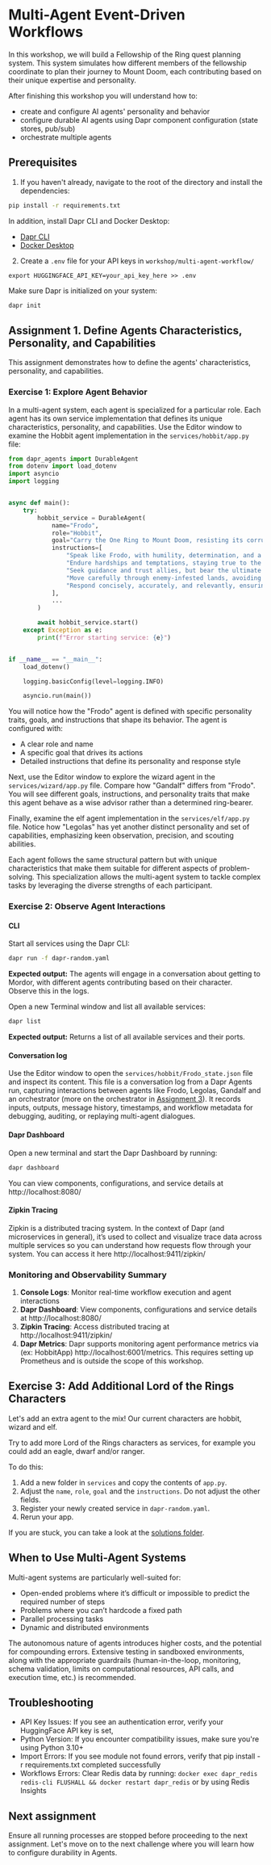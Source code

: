 # Multi-Agent Event-Driven Workflows

In this workshop, we will build a Fellowship of the Ring quest planning system. This system simulates how different members of the fellowship coordinate to plan their journey to Mount Doom, each contributing based on their unique expertise and personality.

After finishing this workshop you will understand how to:

* create and configure AI agents' personality and behavior
* configure durable AI agents using Dapr component configuration (state stores, pub/sub)
* orchestrate multiple agents

## Prerequisites

1. If you haven't already, navigate to the root of the directory and install the dependencies:

<!-- STEP
name: Install Python dependencies
-->

```bash
pip install -r requirements.txt
```

In addition, install Dapr CLI and Docker Desktop:

* [Dapr CLI](https://docs.dapr.io/getting-started/install-dapr-cli/)
* [Docker Desktop](https://docs.docker.com/desktop/)

<!-- END_STEP -->

2. Create a `.env` file for your API keys in `workshop/multi-agent-workflow/`

```env
export HUGGINGFACE_API_KEY=your_api_key_here >> .env
```

Make sure Dapr is initialized on your system:

```bash
dapr init
```

## Assignment 1. Define Agents Characteristics, Personality, and Capabilities

This assignment demonstrates how to define the agents' characteristics, personality, and capabilities.

### Exercise 1: Explore Agent Behavior

In a multi-agent system, each agent is specialized for a particular role. Each agent has its own service implementation that defines its unique characteristics, personality, and capabilities. Use the Editor window to examine the Hobbit agent implementation in the `services/hobbit/app.py` file:

```python
from dapr_agents import DurableAgent
from dotenv import load_dotenv
import asyncio
import logging


async def main():
    try:
        hobbit_service = DurableAgent(
            name="Frodo",
            role="Hobbit",
            goal="Carry the One Ring to Mount Doom, resisting its corruptive power while navigating danger and uncertainty.",
            instructions=[
                "Speak like Frodo, with humility, determination, and a growing sense of resolve.",
                "Endure hardships and temptations, staying true to the mission even when faced with doubt.",
                "Seek guidance and trust allies, but bear the ultimate burden alone when necessary.",
                "Move carefully through enemy-infested lands, avoiding unnecessary risks.",
                "Respond concisely, accurately, and relevantly, ensuring clarity and strict alignment with the task.",
            ],
            ...
        )

        await hobbit_service.start()
    except Exception as e:
        print(f"Error starting service: {e}")


if __name__ == "__main__":
    load_dotenv()

    logging.basicConfig(level=logging.INFO)

    asyncio.run(main())
```

You will notice how the "Frodo" agent is defined with specific personality traits, goals, and instructions that shape its behavior. The agent is configured with:

* A clear role and name
* A specific goal that drives its actions
* Detailed instructions that define its personality and response style

Next, use the Editor window to explore the wizard agent in the `services/wizard/app.py` file. Compare how "Gandalf" differs from "Frodo". You will see different goals, instructions, and personality traits that make this agent behave as a wise advisor rather than a determined ring-bearer.

Finally, examine the elf agent implementation in the `services/elf/app.py` file. Notice how "Legolas" has yet another distinct personality and set of capabilities, emphasizing keen observation, precision, and scouting abilities.

Each agent follows the same structural pattern but with unique characteristics that make them suitable for different aspects of problem-solving. This specialization allows the multi-agent system to tackle complex tasks by leveraging the diverse strengths of each participant.

### Exercise 2: Observe Agent Interactions

#### CLI

Start all services using the Dapr CLI:

<!-- STEP
name: Run text completion example
match_order: none
expected_stdout_lines:
  - "Workflow started successfully!"
  - "user:"
  - "How to get to Mordor? We all need to help!"
  - "assistant:"
  - "user:"
  - "assistant:"
  - "workflow completed with status 'ORCHESTRATION_STATUS_COMPLETED' workflowName 'RandomWorkflow'"
timeout_seconds: 120
output_match_mode: substring
background: false
sleep: 5
-->
```bash
dapr run -f dapr-random.yaml 
```
<!-- END_STEP -->

**Expected output:** The agents will engage in a conversation about getting to Mordor, with different agents contributing based on their character. Observe this in the logs.

Open a new Terminal window and list all available services:

```bash
dapr list
```

**Expected output:** Returns a list of all available services and their ports.

#### Conversation log

Use the Editor window to open the `services/hobbit/Frodo_state.json` file and inspect its content. This file is a conversation log from a Dapr Agents run, capturing interactions between agents like Frodo, Legolas, Gandalf and an orchestrator (more on the orchestrator in [Assignment 3](assignment_03.md)). It records inputs, outputs, message history, timestamps, and workflow metadata for debugging, auditing, or replaying multi-agent dialogues.

#### Dapr Dashboard

Open a new terminal and start the Dapr Dashboard by running:

```bash
dapr dashboard
```

You can view components, configurations, and service details at http://localhost:8080/

#### Zipkin Tracing

Zipkin is a distributed tracing system. In the context of Dapr (and microservices in general), it’s used to collect and visualize trace data across multiple services so you can understand how requests flow through your system. You can access it here http://localhost:9411/zipkin/

### Monitoring and Observability Summary
1. **Console Logs**: Monitor real-time workflow execution and agent interactions
2. **Dapr Dashboard**: View components, configurations and service details at http://localhost:8080/
3. **Zipkin Tracing**: Access distributed tracing at http://localhost:9411/zipkin/
4. **Dapr Metrics**: Dapr supports monitoring agent performance metrics via (ex: HobbitApp) http://localhost:6001/metrics. This requires setting up Prometheus and is outside the scope of this workshop.

## Exercise 3: Add Additional Lord of the Rings Characters

Let's add an extra agent to the mix! Our current characters are hobbit, wizard and elf.

Try to add more Lord of the Rings characters as services, for example you could add an eagle, dwarf and/or ranger.

To do this:

1. Add a new folder in `services` and copy the contents of `app.py`.
2. Adjust the `name`, `role`, `goal` and the `instructions`. Do not adjust the other fields.
3. Register your newly created service in `dapr-random.yaml`.
4. Rerun your app.

If you are stuck, you can take a look at the [solutions folder](../../solutions/).

## When to Use Multi-Agent Systems

Multi-agent systems are particularly well-suited for:

* Open-ended problems where it’s difficult or impossible to predict the required number of steps
* Problems where you can’t hardcode a fixed path
* Parallel processing tasks
* Dynamic and distributed environments

The autonomous nature of agents introduces higher costs, and the potential for compounding errors. Extensive testing in sandboxed environments, along with the appropriate guardrails (human-in-the-loop, monitoring, schema validation, limits on computational resources, API calls, and execution time, etc.) is recommended.

## Troubleshooting

* API Key Issues: If you see an authentication error, verify your HuggingFace API key is set,
* Python Version: If you encounter compatibility issues, make sure you're using Python 3.10+
* Import Errors: If you see module not found errors, verify that pip install -r requirements.txt completed successfully
* Workflows Errors: Clear Redis data by running: `docker exec dapr_redis redis-cli FLUSHALL && docker restart dapr_redis` or by using Redis Insights

## Next assignment

Ensure all running processes are stopped before proceeding to the next assignment. Let's move on to the next challenge where you will learn how to configure durability in Agents.
